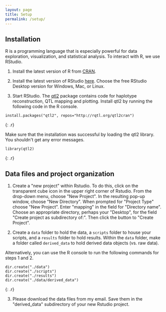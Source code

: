 ```yaml
---
layout: page
title: Setup
permalink: /setup/
---
```

## Installation

R is a programming language that is especially powerful for data exploration, visualization, and statistical analysis. To interact with R, we use RStudio. 

1. Install the latest version of R from [CRAN](https://cran.r-project.org/).

2. Install the latest version of RStudio [here](https://www.rstudio.com/products/rstudio/download/). Choose the free RStudio Desktop version for Windows, Mac, or Linux. 

3. Start RStudio. The [qtl2](https://github.com/rqtl/qtl2) package contains code for haplotype reconstruction, QTL mapping and plotting. Install qtl2 by running the following code in the R console.

~~~
install.packages("qtl2", repos="http://rqtl.org/qtl2cran")
~~~
{: .r}

Make sure that the installation was successful by loading the qtl2 library. You shouldn't get any error messages.

~~~
library(qtl2)
~~~
{: .r}

## Data files and project organization

1. Create a "new project" within Rstudio. To do this, click on the transparent cube icon in the upper right corner of Rstudio. From the drop-down menu, choose "New Project". In the resulting pop-up window, choose "New Directory". When prompted for "Project Type" choose "New Project". Enter "mapping" in the field for "Directory name". Choose an appropriate directory, perhaps your "Desktop", for the field "Create project as subdirectory of:". Then click the button to "Create Project".



2. Create  a `data` folder to hold the data, a `scripts` folder to house your scripts, and a `results` folder to hold results. Within the `data` folder, make a folder called `derived_data` to hold derived data objects (vs. raw data).

Alternatively, you can use the R console to run the following commands for steps 1 and 2.

~~~
dir.create("./data")
dir.create("./scripts")
dir.create("./results")
dir.create("./data/derived_data")
~~~
{: .r}


3. Please download the data files from my email. Save them in the "derived_data" subdirectory of your new Rstudio project.




